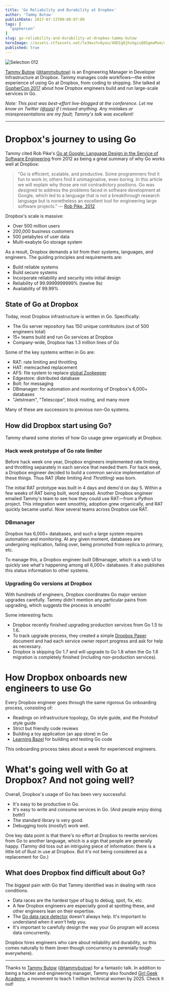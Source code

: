 ```yaml
---
title: 'Go Reliability and Durability at Dropbox'
author: 'Tammy Butow'
publishDate: 2017-07-13T00:00-07:00
tags: [
  "gophercon"
]
slug: go-reliability-and-durability-at-dropbox-tammy-butow
heroImage: //assets.ctfassets.net/le3mxztn6yoo/4ODIg0jhskgiuQ0SgmaMsm/addc509ab1dff98eb6864bcee1740aad/Selection_012.bmp
published: true
---
```




![Selection 012](//assets.contentful.com/le3mxztn6yoo/4ODIg0jhskgiuQ0SgmaMsm/addc509ab1dff98eb6864bcee1740aad/Selection_012.bmp)

[Tammy Butow](http://tammybutow.com/) ([@tammybutow](https://twitter.com/tammybutow)) is an Engineering Manager in Developer Infrastructure at Dropbox. Tammy manages code workflows—the entire experience of using Go at Dropbox, from coding to shipping. She talked at [GopherCon 2017](https://gophercon.com/speakers/14) about how Dropbox engineers build and run large-scale services in Go.

*Note: This post was best-effort live-blogged at the conference. Let me know on Twitter ([@sqs](https://twitter.com/sqs)) if I missed anything. Any mistakes or misrepresentations are my fault; Tammy's talk was excellent!*

---

# Dropbox's journey to using Go

Tammy cited Rob Pike's [Go at Google: Language Design in the Service of Software Engineering](https://talks.golang.org/2012/splash.article) from 2012 as being a great summary of why Go works well at Dropbox:

> "Go is efficient, scalable, and productive. Some programmers find it fun to work in; others find it unimaginative, even boring. In this article we will explain why those are not contradictory positions. Go was designed to address the problems faced in software development at Google, which led to a language that is not a breakthrough research language but is nonetheless an excellent tool for engineering large software projects." — [Rob Pike, 2012](https://talks.golang.org/2012/splash.article)

Dropbox's scale is massive:

* Over 500 million users
* 200,000 business customers
* 500 petabytes of user data
* Multi-exabyte Go storage system

As a result, Dropbox demands a lot from their systems, languages, and engineers. The guiding principles and requirements are:

* Build reliable systems
* Build secure systems
* Incorporate reliability and security into initial design
* Reliability of 99.9999999999% (twelve 9s)
* Availability of 99.99%

## State of Go at Dropbox

Today, most Dropbox infrastructure is written in Go. Specifically:

* The Go server repository has 150 unique contributors (out of 500 engineers total)
* 15\+ teams build and run Go services at Dropbox
* Company-wide, Dropbox has 1.3 million lines of Go

Some of the key systems written in Go are:

* RAT: rate limiting and throttling
* HAT: memcached replacement
* AFS: file system to replace [global Zookeeper](https://zookeeper.apache.org/)
* Edgestore: distributed database
* Bolt: for messaging
* DBmanager: for automation and monitoring of Dropbox's 6,000\+ databases
* "Jetstream", "Telescope", block routing, and many more

Many of these are successors to previous non-Go systems.

## How did Dropbox start using Go?

Tammy shared some stories of how Go usage grew organically at Dropbox.

### Hack week prototype of Go rate limiter

Before hack week one year, Dropbox engineers implemented rate limiting and throttling separately in each service that needed them. For hack week, a Dropbox engineer decided to build a common service implementation of these things. Thus RAT (*R*ate limiting *A*nd *T*hrottling) was born.

The initial RAT prototype was built in 4 days and demo'd on day 5. Within a few weeks of RAT being built, word spread. Another Dropbox engineer emailed Tammy's team to see how they could use RAT—from a Python project. This integration went smoothly, adoption grew organically, and RAT quickly became useful. Now several teams across Dropbox use RAT.

### DBmanager

Dropbox has 6,000\+ databases, and such a large system requires automation and monitoring. At any given moment, databases are undergoing replication, failing over, being promoted from replica to primary, etc.

To manage this, a Dropbox engineer built DBmanager, which is a web UI to quickly see what's happening among all 6,000\+ databases. It also publishes this status information to other systems.

### Upgrading Go versions at Dropbox

With hundreds of engineers, Dropbox coordinates Go major version upgrades carefully. Tammy didn't mention any particular pains from upgrading, which suggests the process is smooth!

Some interesting facts:

* Dropbox recently finished upgrading production services from Go 1.5 to 1.6.
* To track upgrade process, they created a simple [Dropbox Paper](https://www.dropbox.com/paper) document and had each service owner report progress and ask for help as necessary.
* Dropbox is skipping Go 1.7 and will upgrade to Go 1.8 when the Go 1.6 migration is completely finished (including non-production services).

# How Dropbox onboards new engineers to use Go

Every Dropbox engineer goes through the same rigorous Go onboarding process, consisting of:

* Readings on infrastructure topology, Go style guide, and the Protobuf style guide
* Strict but friendly code reviews
* Building a toy application (an app store) in Go
* [Learning Bazel](https://bazel.build/) for building and testing Go code

This onboarding process takes about a week for experienced engineers.

<!--(For testing Go code - zviad's talks Go at Dropbox at Gopherfest "Start using Go by rewriting one of your core systems in Go" (he created Edgestore in Go)-->

# What's going well with Go at Dropbox? And not going well?

Overall, Dropbox's usage of Go has been very successful.

* It's easy to be productive in Go.
* It's easy to write and consume services in Go. (And people enjoy doing both!)
* The standard library is very good.
* Debugging tools (mostly!) work well.

One key data point is that there's no effort at Dropbox to rewrite services from Go to another language, which is a sign that people are generally happy. (Tammy did toss out an intriguing piece of information: there is a little bit of Rust in use at Dropbox. But it's not being considered as a replacement for Go.)

## What does Dropbox find difficult about Go?

The biggest pain with Go that Tammy identified was in dealing with race conditions.

* Data races are the hardest type of bug to debug, spot, fix, etc.
* A few Dropbox engineers are especially good at spotting these, and other engineers lean on their expertise.
* The [Go data race detector](https://blog.golang.org/race-detector) doesn't always help. It's important to understand when it *won't* help you.
* It's important to carefully design the way your Go program will access data concurrently.

Dropbox hires engineers who care about reliability and durability, so this comes naturally to them (even though concurrency is perenially tough everywhere).

---

Thanks to [Tammy Butow](http://tammybutow.com/) ([@tammybutow](https://twitter.com/tammybutow)) for a fantastic talk. In addition to being a hacker and engineering manager, Tammy also founded [Girl Geek Academy](https://twitter.com/girlgeekacademy), a movement to teach 1 million technical women by 2025. Check it out!
